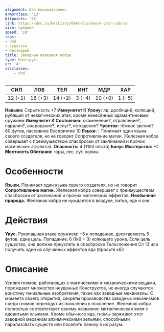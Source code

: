 ```yaml
---
alignment: без мировоззрения
armorclass: '13'
hitpoints: '45'
link: https://dnd.su/bestiary/6540-clockwork-iron-cobra/
size: Средний
speed: '10'
tags:
- dnd
- существо
- бестиарий
title: Заводная железная кобра
type: Конструкт
cr: '4'
cssclasses:
    - dnd
---
```



| СИЛ | ЛОВ | ТЕЛ | ИНТ | МДР | ХАР |
|---|---|---|---|---|---|
| 12 (+1) | 16 (+3) | 14 (+2) | 3 (-4) | 10 (+0) | 1 (-5) |
**Навыки:** Скрытность +7
**Иммунитет К Урону:** яд; дробящий, колющий, рубящий от немагических атак, кроме нанесённых адамантиновым оружием
**Иммунитет К Состоянию:** окаменение?, отравление?, паралич?, очарование?, испуг?, истощение?
**Чувства:** тёмное зрение? 60 футов, пассивное Восприятие 10
**Языки:** : Понимает один языка своего создателя, но не говорит
Сопротивление магии. Железная кобра совершает с преимуществом спасброски от заклинаний и прочих магических эффектов.
**Опасность:** 4 (1100 опыта)
**Бонус Мастерства:** +2
**Местность Обитания:** горы, лес, луг, холмы


# Особенности
**Языки.** Понимает один языка своего создателя, но не говорит
**Сопротивление магии.** Железная кобра совершает с преимуществом спасброски от заклинаний и прочих магических эффектов.
**Необычная природа.** Железная кобра не нуждается в воздухе, питье, еде и сне.


# Действия
**Укус.** Рукопашная атака оружием: +5 к попаданию, досягаемость 5 футов, одна цель. Попадание: 6 (1к6 + 3) колющего урона. Если цель существо, она должна преуспеть в спасброске Телосложения Сл 13 или получить один из случайных эффектов яда (бросьте к6):


# Описание
Усилия гномов, работающих с магическими и механическими вещами, порождают множество неудачных Конструктов, но иногда случаются воистину гениальные изобретения, такие как заводные механизмы. С момента своего открытия, секреты производства заводных механизмов среди гномов переходят из поколения в поколение.  Железная кобра полностью соответствует своему названию: металлическая змея с ядовитыми клыками. Кроме обычного яда, гномы заряжают этот заводной механизм алхимическими зельями, способными парализовать существ или поселить панику в их разум.